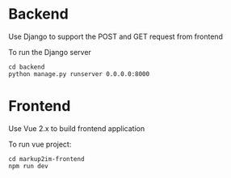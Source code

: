 # Backend

Use Django to support the POST and GET request from frontend

To run the Django server

```Shell
cd backend
python manage.py runserver 0.0.0.0:8000
```

# Frontend

Use Vue 2.x to build frontend application

To run vue project:

```Shell
cd markup2im-frontend
npm run dev
```


